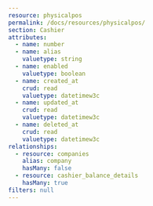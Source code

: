 ```yaml
---
resource: physicalpos
permalink: /docs/resources/physicalpos/
section: Cashier
attributes:
  - name: number
  - name: alias
    valuetype: string
  - name: enabled
    valuetype: boolean
  - name: created_at
    crud: read
    valuetype: datetimew3c
  - name: updated_at
    crud: read
    valuetype: datetimew3c
  - name: deleted_at
    crud: read
    valuetype: datetimew3c
relationships:
  - resource: companies
    alias: company
    hasMany: false
  - resource: cashier_balance_details
    hasMany: true
filters: null
---
```

